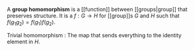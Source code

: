 A **group homomorphism** is a [[function]] between [[groups|group]] that preserves structure. It is a $f: G\to H$ for [[group]]s $G$ and $H$ such that $f(g_1g_2)=f(g_1)f(g_2)$. 

Trivial homomorphism
: The map that sends everything to the identity element in $H$.
